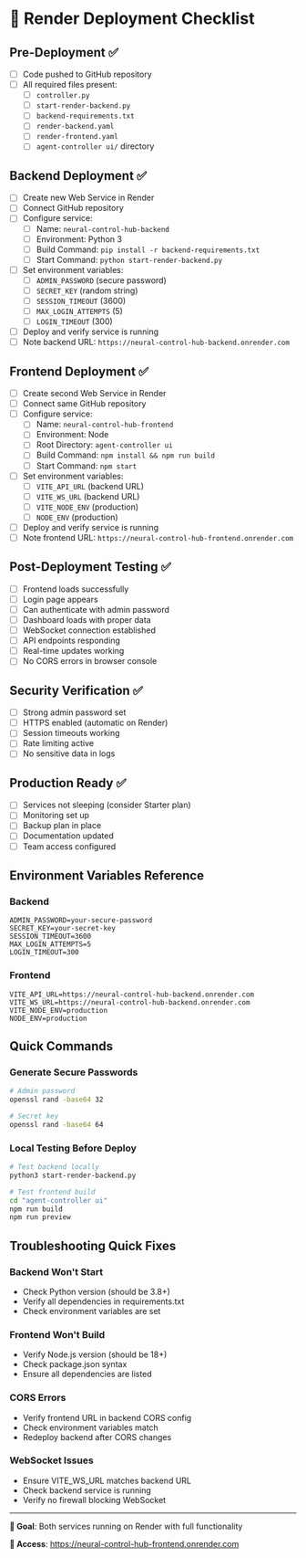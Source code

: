 # 🚀 Render Deployment Checklist

## Pre-Deployment ✅

- [ ] Code pushed to GitHub repository
- [ ] All required files present:
  - [ ] `controller.py`
  - [ ] `start-render-backend.py` 
  - [ ] `backend-requirements.txt`
  - [ ] `render-backend.yaml`
  - [ ] `render-frontend.yaml`
  - [ ] `agent-controller ui/` directory

## Backend Deployment ✅

- [ ] Create new Web Service in Render
- [ ] Connect GitHub repository
- [ ] Configure service:
  - [ ] Name: `neural-control-hub-backend`
  - [ ] Environment: Python 3
  - [ ] Build Command: `pip install -r backend-requirements.txt`
  - [ ] Start Command: `python start-render-backend.py`
- [ ] Set environment variables:
  - [ ] `ADMIN_PASSWORD` (secure password)
  - [ ] `SECRET_KEY` (random string)
  - [ ] `SESSION_TIMEOUT` (3600)
  - [ ] `MAX_LOGIN_ATTEMPTS` (5)
  - [ ] `LOGIN_TIMEOUT` (300)
- [ ] Deploy and verify service is running
- [ ] Note backend URL: `https://neural-control-hub-backend.onrender.com`

## Frontend Deployment ✅

- [ ] Create second Web Service in Render
- [ ] Connect same GitHub repository
- [ ] Configure service:
  - [ ] Name: `neural-control-hub-frontend`
  - [ ] Environment: Node
  - [ ] Root Directory: `agent-controller ui`
  - [ ] Build Command: `npm install && npm run build`
  - [ ] Start Command: `npm start`
- [ ] Set environment variables:
  - [ ] `VITE_API_URL` (backend URL)
  - [ ] `VITE_WS_URL` (backend URL)
  - [ ] `VITE_NODE_ENV` (production)
  - [ ] `NODE_ENV` (production)
- [ ] Deploy and verify service is running
- [ ] Note frontend URL: `https://neural-control-hub-frontend.onrender.com`

## Post-Deployment Testing ✅

- [ ] Frontend loads successfully
- [ ] Login page appears
- [ ] Can authenticate with admin password
- [ ] Dashboard loads with proper data
- [ ] WebSocket connection established
- [ ] API endpoints responding
- [ ] Real-time updates working
- [ ] No CORS errors in browser console

## Security Verification ✅

- [ ] Strong admin password set
- [ ] HTTPS enabled (automatic on Render)
- [ ] Session timeouts working
- [ ] Rate limiting active
- [ ] No sensitive data in logs

## Production Ready ✅

- [ ] Services not sleeping (consider Starter plan)
- [ ] Monitoring set up
- [ ] Backup plan in place
- [ ] Documentation updated
- [ ] Team access configured

## Environment Variables Reference

### Backend
```
ADMIN_PASSWORD=your-secure-password
SECRET_KEY=your-secret-key
SESSION_TIMEOUT=3600
MAX_LOGIN_ATTEMPTS=5
LOGIN_TIMEOUT=300
```

### Frontend
```
VITE_API_URL=https://neural-control-hub-backend.onrender.com
VITE_WS_URL=https://neural-control-hub-backend.onrender.com
VITE_NODE_ENV=production
NODE_ENV=production
```

## Quick Commands

### Generate Secure Passwords
```bash
# Admin password
openssl rand -base64 32

# Secret key
openssl rand -base64 64
```

### Local Testing Before Deploy
```bash
# Test backend locally
python3 start-render-backend.py

# Test frontend build
cd "agent-controller ui"
npm run build
npm run preview
```

## Troubleshooting Quick Fixes

### Backend Won't Start
- Check Python version (should be 3.8+)
- Verify all dependencies in requirements.txt
- Check environment variables are set

### Frontend Won't Build
- Verify Node.js version (should be 18+)
- Check package.json syntax
- Ensure all dependencies are listed

### CORS Errors
- Verify frontend URL in backend CORS config
- Check environment variables match
- Redeploy backend after CORS changes

### WebSocket Issues
- Ensure VITE_WS_URL matches backend URL
- Check backend service is running
- Verify no firewall blocking WebSocket

---

**🎯 Goal**: Both services running on Render with full functionality

**📱 Access**: https://neural-control-hub-frontend.onrender.com